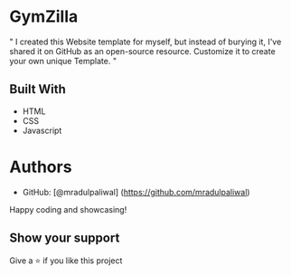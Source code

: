 # GymZilla


" I created this Website template for myself, but instead of burying it, I've shared it on GitHub as an open-source resource. Customize it to create your own unique Template. "


## Built With

- HTML
- CSS 
- Javascript


# Authors

- GitHub: [@mradulpaliwal] (https://github.com/mradulpaliwal)


Happy coding and showcasing!


## Show your support

Give a ⭐️ if you like this project
